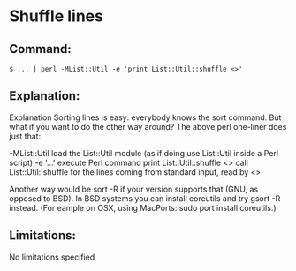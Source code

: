 # Shuffle lines

## Command:
```
$ ... | perl -MList::Util -e 'print List::Util::shuffle <>'
```

## Explanation:
Explanation
Sorting lines is easy: everybody knows the sort command.
But what if you want to do the other way around?
The above perl one-liner does just that:

-MList::Util load the List::Util module (as if doing use List::Util inside a Perl script)
-e '...' execute Perl command
print List::Util::shuffle <> call List::Util::shuffle for the lines coming from standard input, read by <>

Another way would be sort -R if your version supports that (GNU, as opposed to BSD). In BSD systems you can install coreutils and try gsort -R instead. (For eample on OSX, using MacPorts: sudo port install coreutils.)

## Limitations:
No limitations specified

